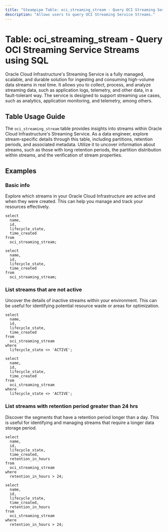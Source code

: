 ```yaml
---
title: "Steampipe Table: oci_streaming_stream - Query OCI Streaming Service Streams using SQL"
description: "Allows users to query OCI Streaming Service Streams."
---
```


# Table: oci_streaming_stream - Query OCI Streaming Service Streams using SQL

Oracle Cloud Infrastructure's Streaming Service is a fully managed, scalable, and durable solution for ingesting and consuming high-volume data streams in real time. It allows you to collect, process, and analyze streaming data, such as application logs, telemetry, and other data, in a fault-tolerant way. The service is designed to support streaming use cases, such as analytics, application monitoring, and telemetry, among others.

## Table Usage Guide

The `oci_streaming_stream` table provides insights into streams within Oracle Cloud Infrastructure's Streaming Service. As a data engineer, explore stream-specific details through this table, including partitions, retention periods, and associated metadata. Utilize it to uncover information about streams, such as those with long retention periods, the partition distribution within streams, and the verification of stream properties.

## Examples

### Basic info
Explore which streams in your Oracle Cloud Infrastructure are active and when they were created. This can help you manage and track your resources effectively.

```sql+postgres
select
  name,
  id,
  lifecycle_state,
  time_created
from
  oci_streaming_stream;
```

```sql+sqlite
select
  name,
  id,
  lifecycle_state,
  time_created
from
  oci_streaming_stream;
```

### List streams that are not active
Uncover the details of inactive streams within your environment. This can be useful for identifying potential resource waste or areas for optimization.

```sql+postgres
select
  name,
  id,
  lifecycle_state,
  time_created
from
  oci_streaming_stream
where
  lifecycle_state <> 'ACTIVE';
```

```sql+sqlite
select
  name,
  id,
  lifecycle_state,
  time_created
from
  oci_streaming_stream
where
  lifecycle_state <> 'ACTIVE';
```

### List streams with retention period greater than 24 hrs
Discover the segments that have a retention period longer than a day. This is useful for identifying and managing streams that require a longer data storage period.

```sql+postgres
select
  name,
  id,
  lifecycle_state,
  time_created,
  retention_in_hours
from
  oci_streaming_stream
where
  retention_in_hours > 24;
```

```sql+sqlite
select
  name,
  id,
  lifecycle_state,
  time_created,
  retention_in_hours
from
  oci_streaming_stream
where
  retention_in_hours > 24;
```